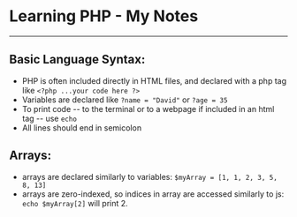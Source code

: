 # Learning PHP - My Notes

---

## Basic Language Syntax:

- PHP is often included directly in HTML files, and declared with a php tag like `<?php ...your code here ?>`
- Variables are declared like `?name = "David"` or `?age = 35`
- To print code -- to the terminal or to a webpage if included in an html tag -- use `echo`
- All lines should end in semicolon

## Arrays:

- arrays are declared similarly to variables: `$myArray = [1, 1, 2, 3, 5, 8, 13]`
- arrays are zero-indexed, so indices in array are accessed similarly to js: `echo $myArray[2]` will print 2.


